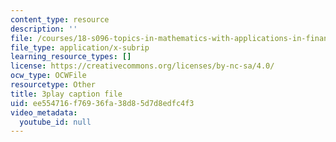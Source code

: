 ```yaml
---
content_type: resource
description: ''
file: /courses/18-s096-topics-in-mathematics-with-applications-in-finance-fall-2013/ee554716f76936fa38d85d7d8edfc4f3_TuTmC8aOQJE.srt
file_type: application/x-subrip
learning_resource_types: []
license: https://creativecommons.org/licenses/by-nc-sa/4.0/
ocw_type: OCWFile
resourcetype: Other
title: 3play caption file
uid: ee554716-f769-36fa-38d8-5d7d8edfc4f3
video_metadata:
  youtube_id: null
---
```

